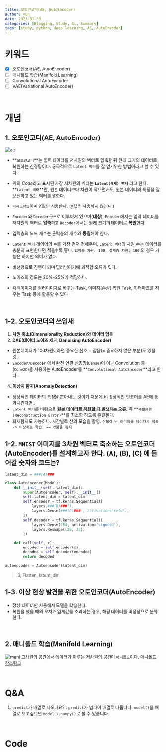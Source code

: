 ```yaml
---
title: 오토인코더(AE, AutoEncoder)
author: yun
date: 2023-01-30
categories: [Blogging, Study, Ai, Summary]
tags: [study, python, deep learning, AE, AutoEncoder]
---
```



# **키워드**
- [x] 오토인코더(AE, AutoEncoder)
- [ ] 매니폴드 학습(Manifold Learning)
- [ ] Convolutional AutoEncoder
- [ ] VAE(Variational AutoEncoder)

<br/>

# **개념**
## **1. 오토인코더(AE, AutoEncoder)**
![ae](https://user-images.githubusercontent.com/81222323/215396334-542fb7bc-eb22-456d-baea-41f618924b3b.png)
* **`오토인코더`**는 입력 데이터를 저차원의 벡터로 압축한 뒤 원래 크기의 데이터로 복원하는 신경망이다. 궁극적으로 `Latent 벡터`를 잘 얻기위한 방법이라고 할 수 있다.
* 위의 *Code*라고 표시된 가장 저차원의 벡터는 **`Latent(잠재) 벡터`** 라고 한다. **`Latent 벡터`**란, 원본 데이터보다 차원이 작으면서도, 원본 데이터의 특징을 잘 보전하고 있는 벡터를 말한다.
* `비지도학습`이며 X값만 사용한다. (y값은 사용하지 않는다.)
* `Encoder`와 `Decoder`구조로 이루어져 있으며(**대칭**), `Encoder`에서는 입력 데이터를 저차원의 벡터로 **압축**하고 `Decoder`에서는 원래 크기의 데이터로 **복원**한다.
* 입력층의 노드 개수는 출력층의 개수와 **동일**해야 한다.
* `Latent 벡터` 레이어의 수를 가장 먼저 정해주며, `Latent 벡터`의 차원 수는 데이터를 충분히 표현한다면 적을수록 좋다. `입력층 차원: 100, 잠재층 차원: 100` 의 경우 가능은 하지만 의미가 없다.
* 비선형으로 진행이 되며 딥러닝이기에 과적합 오류가 있다.

* 노이즈의 정도는 20%~25%가 적당하다.
* 흑백이미지를 컬러이미지로 바꾸는 Task, 이미지(손상) 복원 Task, 워터마크를 지우는 Task 등에 활용할 수 있다

<br/>

## **1-2. 오토인코더의 쓰임새**
1. **차원 축소(Dimensionality Reduction)와 데이터 압축**
2. **DAE(데이터 노이즈 제거, Denoising AutoEncoder)** 
  * 원본데이터가 100차원이라면 중요한 신호 + 잡음(= 중요하지 않은 부분)도 있을 것.
  * `Encoder/Decoder` 에서 완전 연결 신경망(`Dense`)이 아닌 Convolution 층(`Conv2D`)을 사용하는 AutoEncoder를 **`Convolutional AutoEncoder`**라고 한다.
4. **이상치 탐지(Anomaly Detection)**
  * 정상적인 데이터의 특징을 뽑아내는 것이기 때문에 비 정상적인 인코더를 AE에 통과시킨다면..
  * `Latent 벡터`를 바탕으로 **<u>원본 데이터로 복원할 때 발생하는 오류</u>**, 즉 **`복원오류(Reconstruction Error)`**를 최소화 하도록 훈련된다.
  * 화재탐지도 가능하다. 시간별로 산의 모습을 촬영. `산불이 난 이미지를 데이터가 학습 -> 이상치로 학습. == 산불을 감지`



## **1-2. `MNIST` 이미지를 3차원 벡터로 축소하는 오토인코더(AutoEncoder)를 설계하고자 한다. (A), (B), (C) 에 들어갈 숫자와 코드는?**
```python
latent_dim = ###(A)###

class Autoencoder(Model):
    def __init__(self, latent_dim):
        super(Autoencoder, self).__init__()
        self.latent_dim = latent_dim   
        self.encoder = tf.keras.Sequential([
            layers.###(B)###(),
            layers.Dense(###(C)### , activation='relu'),
        ])
        self.decoder = tf.keras.Sequential([
            layers.Dense(784, activation='sigmoid'),
            layers.Reshape((28, 28))
        ])

    def call(self, x):
        encoded = self.encoder(x)
        decoded = self.decoder(encoded)
        return decoded

autoencoder = Autoencoder(latent_dim)
```


> 3, Flatten, latent_dim


## **1-3. 이상 현상 발견을 위한 오토인코더(AutoEncoder)**
* 정상 데이터만 사용해서 모델을 학습한다.
* 복원을 했을 때의 오차가 임계값을 초과하는 경우, 해당 데이터를 비정상으로 분류한다.

<br/>

## **2. 매니폴드 학습(Manifold Learning)**
![mani](https://user-images.githubusercontent.com/81222323/215623967-56035ea0-c056-4d31-89ce-eab7fc3c9637.png)
고차원의 공간에서 데이터가 이루는 저차원의 공간이 `매니폴드`이다.
[매니폴드 참조링크](https://deepinsight.tistory.com/124)



<br/>

# **Q&A**
1. `predict`가 배열로 나오나요? : `predict`가 넘파이 배열로 나옵니다. `model()`을 배열로 보고싶으면 `model().numpy()`로 볼 수 있습니다.
<br/>

#  **Code**

<br/>
